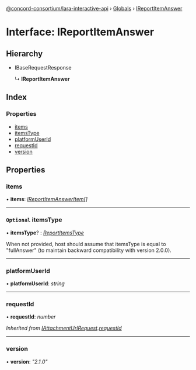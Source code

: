 [@concord-consortium/lara-interactive-api](../README.md) › [Globals](../globals.md) › [IReportItemAnswer](ireportitemanswer.md)

# Interface: IReportItemAnswer

## Hierarchy

* IBaseRequestResponse

  ↳ **IReportItemAnswer**

## Index

### Properties

* [items](ireportitemanswer.md#items)
* [itemsType](ireportitemanswer.md#optional-itemstype)
* [platformUserId](ireportitemanswer.md#platformuserid)
* [requestId](ireportitemanswer.md#requestid)
* [version](ireportitemanswer.md#version)

## Properties

###  items

• **items**: *[IReportItemAnswerItem](../globals.md#ireportitemansweritem)[]*

___

### `Optional` itemsType

• **itemsType**? : *[ReportItemsType](../globals.md#reportitemstype)*

When not provided, host should assume that itemsType is equal to "fullAnswer" (to maintain backward compatibility
with version 2.0.0).

___

###  platformUserId

• **platformUserId**: *string*

___

###  requestId

• **requestId**: *number*

*Inherited from [IAttachmentUrlRequest](iattachmenturlrequest.md).[requestId](iattachmenturlrequest.md#requestid)*

___

###  version

• **version**: *"2.1.0"*
